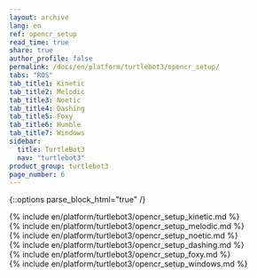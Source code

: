 ```yaml
---
layout: archive
lang: en
ref: opencr_setup
read_time: true
share: true
author_profile: false
permalink: /docs/en/platform/turtlebot3/opencr_setup/
tabs: "ROS"
tab_title1: Kinetic
tab_title2: Melodic
tab_title3: Noetic
tab_title4: Dashing
tab_title5: Foxy
tab_title6: Humble
tab_title7: Windows
sidebar:
  title: TurtleBot3
  nav: "turtlebot3"
product_group: turtlebot3
page_number: 6
---
```


<div style="counter-reset: h1 3"></div>
<div style="counter-reset: h2 2"></div>

{::options parse_block_html="true" /}

<!--[dummy Header 1]>
  <h1 id="dummy">Quick Start Guide</h1>
  <h2 id="dummy">OpenCR Setup</h2>
  <p class="dummy_content">OpenCR Setup</p>
<![end dummy Header 1]-->

<section data-id="{{ page.tab_title1 }}" class="tab_contents">
{% include en/platform/turtlebot3/opencr_setup_kinetic.md %}
</section>

<section data-id="{{ page.tab_title2 }}" class="tab_contents">
{% include en/platform/turtlebot3/opencr_setup_melodic.md %}
</section>

<section data-id="{{ page.tab_title3 }}" class="tab_contents">
{% include en/platform/turtlebot3/opencr_setup_noetic.md %}
</section>

<section data-id="{{ page.tab_title4 }}" class="tab_contents">
{% include en/platform/turtlebot3/opencr_setup_dashing.md %}
</section>

<section data-id="{{ page.tab_title5 }}" class="tab_contents">
{% include en/platform/turtlebot3/opencr_setup_foxy.md %}
</section>

<section data-id="{{ page.tab_title6 }}" class="tab_contents">
{% include en/platform/turtlebot3/opencr_setup_windows.md %}
</section>
